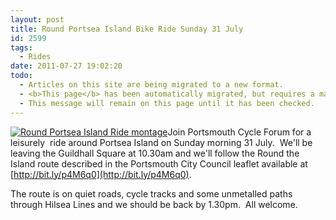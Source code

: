 ```yaml
---
layout: post
title: Round Portsea Island Bike Ride Sunday 31 July
id: 2599
tags:
  - Rides
date: 2011-07-27 19:02:20
todo:
  - Articles on this site are being migrated to a new format.
  - <b>This page</b> has been automatically migrated, but requires a manual check-&amp;-tune to ensure the format and links all work as expected.
  - This message will remain on this page until it has been checked.
---
```


[![Round Portsea Island Ride montage](http://www.pompeybug.co.uk/wp-content/uploads/2011/07/ROTIR-199x300.jpg "Round Portsea Island Ride montage")](http://www.pompeybug.co.uk/wp-content/uploads/2011/07/ROTIR.jpg)Join Portsmouth Cycle Forum for a leisurely  ride around Portsea Island on Sunday morning 31 July.  We'll be leaving the Guildhall Square at 10.30am and we'll follow the Round the Island route described in the Portsmouth City Council leaflet available at [http://bit.ly/p4M6q0](http://bit.ly/p4M6q0).

The route is on quiet roads, cycle tracks and some unmetalled paths through Hilsea Lines and we should be back by 1.30pm.  All welcome.